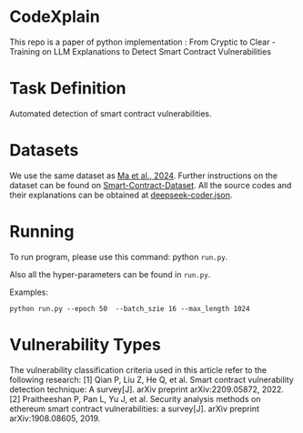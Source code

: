 # CodeXplain
This repo is a paper of python implementation : From Cryptic to Clear - Training on LLM Explanations to Detect Smart Contract Vulnerabilities

# Task Definition
Automated detection of smart contract vulnerabilities.

# Datasets
We use the same dataset as [Ma et al., 2024](https://sites.google.com/view/iaudittool/home). Further instructions on the dataset can be found on [Smart-Contract-Dataset](https://drive.google.com/drive/folders/1cAHxSu6dL3S21zz2iaQzSTABfSjY2vP8). 
All the source codes and their explanations can be obtained at [deepseek-coder.json](https://github.com/chenpp1881/CodeXplain/blob/main/data).

# Running
To run program, please use this command: python `run.py`.

Also all the hyper-parameters can be found in `run.py`.

Examples:

`
python run.py --epoch 50  --batch_szie 16 --max_length 1024
`
# Vulnerability Types
The vulnerability classification criteria used in this article refer to the following research:
[1] Qian P, Liu Z, He Q, et al. Smart contract vulnerability detection technique: A survey[J]. arXiv preprint arXiv:2209.05872, 2022.
[2] Praitheeshan P, Pan L, Yu J, et al. Security analysis methods on ethereum smart contract vulnerabilities: a survey[J]. arXiv preprint arXiv:1908.08605, 2019.
